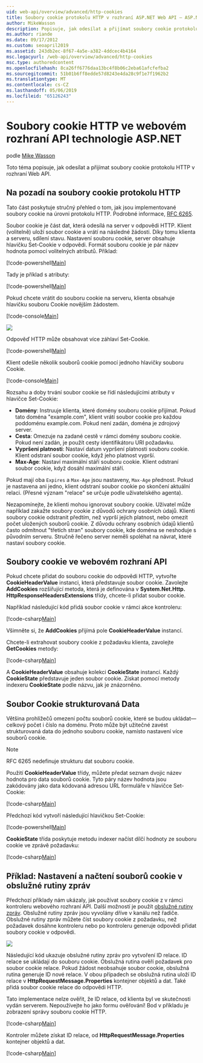 ```yaml
---
uid: web-api/overview/advanced/http-cookies
title: Soubory cookie protokolu HTTP v rozhraní ASP.NET Web API – ASP.NET 4.x
author: MikeWasson
description: Popisuje, jak odesílat a přijímat soubory cookie protokolu HTTP v rozhraní Web API pro ASP.NET 4.x.
ms.author: riande
ms.date: 09/17/2012
ms.custom: seoapril2019
ms.assetid: 243db2ec-8f67-4a5e-a382-4ddcec4b4164
msc.legacyurl: /web-api/overview/advanced/http-cookies
msc.type: authoredcontent
ms.openlocfilehash: 8ca26ff6776daa13bc4f8b06c2eba61afcfefba2
ms.sourcegitcommit: 51b01b6ff8edde57d8243e4da28c9f1e7f1962b2
ms.translationtype: MT
ms.contentlocale: cs-CZ
ms.lasthandoff: 05/06/2019
ms.locfileid: "65126243"
---
```

# <a name="http-cookies-in-aspnet-web-api"></a>Soubory cookie HTTP ve webovém rozhraní API technologie ASP.NET

podle [Mike Wasson](https://github.com/MikeWasson)

Toto téma popisuje, jak odesílat a přijímat soubory cookie protokolu HTTP v rozhraní Web API.

## <a name="background-on-http-cookies"></a>Na pozadí na soubory cookie protokolu HTTP

Tato část poskytuje stručný přehled o tom, jak jsou implementované soubory cookie na úrovni protokolu HTTP. Podrobné informace, [RFC 6265](http://tools.ietf.org/html/rfc6265).

Soubor cookie je část dat, která odesílá na server v odpovědi HTTP. Klient (volitelně) uloží soubor cookie a vrátí na následné žádosti. Díky tomu klienta a serveru, sdílení stavu. Nastavení souboru cookie, server obsahuje hlavičku Set-Cookie v odpovědi. Formát souboru cookie je pár název hodnota pomocí volitelných atributů. Příklad:

[!code-powershell[Main](http-cookies/samples/sample1.ps1)]

Tady je příklad s atributy:

[!code-powershell[Main](http-cookies/samples/sample2.ps1)]

Pokud chcete vrátit do souboru cookie na serveru, klienta obsahuje hlavičku souboru Cookie novějším žádostem.

[!code-console[Main](http-cookies/samples/sample3.cmd)]

![](http-cookies/_static/image1.png)

Odpověď HTTP může obsahovat více záhlaví Set-Cookie.

[!code-powershell[Main](http-cookies/samples/sample4.ps1)]

Klient odešle několik souborů cookie pomocí jednoho hlavičky souboru Cookie.

[!code-console[Main](http-cookies/samples/sample5.cmd)]

Rozsahu a doby trvání soubor cookie se řídí následujícími atributy v hlavičce Set-Cookie:

- **Domény**: Instruuje klienta, které domény souboru cookie přijímat. Pokud tato doména "example.com", klient vrátí soubor cookie pro každou poddoménu example.com. Pokud není zadán, doména je zdrojový server.
- **Cesta**: Omezuje na zadané cestě v rámci domény souboru cookie. Pokud není zadán, je použít cesty identifikátoru URI požadavku.
- **Vypršení platnosti**: Nastaví datum vypršení platnosti souboru cookie. Klient odstraní soubor cookie, když jeho platnost vyprší.
- **Max-Age**: Nastaví maximální stáří souboru cookie. Klient odstraní soubor cookie, když dosáhl maximální stáří.

Pokud mají oba `Expires` a `Max-Age` jsou nastaveny, `Max-Age` přednost. Pokud je nastavena ani jedno, klient odstraní soubor cookie po skončení aktuální relaci. (Přesné význam "relace" se určuje podle uživatelského agenta).

Nezapomínejte, že klienti mohou ignorovat soubory cookie. Uživatel může například zakažte soubory cookie z důvodů ochrany osobních údajů. Klienti soubory cookie odstranit předtím, než vyprší jejich platnost, nebo omezit počet uložených souborů cookie. Z důvodu ochrany osobních údajů klientů často odmítnout "třetích stran" soubory cookie, kde doména se neshoduje s původním serveru. Stručně řečeno server neměli spoléhat na návrat, které nastaví soubory cookie.

## <a name="cookies-in-web-api"></a>Soubory cookie ve webovém rozhraní API

Pokud chcete přidat do souboru cookie do odpovědi HTTP, vytvořte **CookieHeaderValue** instanci, která představuje soubor cookie. Zavolejte **AddCookies** rozšiřující metoda, která je definována v **System.Net.Http. HttpResponseHeadersExtensions** třídy, chcete-li přidat soubor cookie.

Například následující kód přidá soubor cookie v rámci akce kontroleru:

[!code-csharp[Main](http-cookies/samples/sample6.cs)]

Všimněte si, že **AddCookies** přijímá pole **CookieHeaderValue** instancí.

Chcete-li extrahovat soubory cookie z požadavku klienta, zavolejte **GetCookies** metody:

[!code-csharp[Main](http-cookies/samples/sample7.cs)]

A **CookieHeaderValue** obsahuje kolekci **CookieState** instancí. Každý **CookieState** představuje jeden soubor cookie. Získat pomocí metody indexeru **CookieState** podle názvu, jak je znázorněno.

## <a name="structured-cookie-data"></a>Soubor Cookie strukturovaná Data

Většina prohlížečů omezení počtu souborů cookie, které se budou ukládat&#8212;celkový počet i číslo na doménu. Proto může být užitečné zavést strukturovaná data do jednoho souboru cookie, namísto nastavení více souborů cookie.

> [!NOTE]
> RFC 6265 nedefinuje strukturu dat souboru cookie.

Použití **CookieHeaderValue** třídy, můžete předat seznam dvojic název hodnota pro data souborů cookie. Tyto páry název hodnota jsou zakódovány jako data kódovaná adresou URL formuláře v hlavičce Set-Cookie:

[!code-csharp[Main](http-cookies/samples/sample8.cs)]

Předchozí kód vytvoří následující hlavičkou Set-Cookie:

[!code-powershell[Main](http-cookies/samples/sample9.ps1)]

**CookieState** třída poskytuje metodu indexer načíst dílčí hodnoty ze souboru cookie ve zprávě požadavku:

[!code-csharp[Main](http-cookies/samples/sample10.cs)]

## <a name="example-set-and-retrieve-cookies-in-a-message-handler"></a>Příklad: Nastavení a načtení souborů cookie v obslužné rutiny zpráv

Předchozí příklady nám ukázaly, jak používat soubory cookie z v rámci kontroleru webového rozhraní API. Další možností je použít [obslužné rutiny zpráv](http-message-handlers.md). Obslužné rutiny zpráv jsou vyvolány dříve v kanálu než řadiče. Obslužné rutiny zpráv můžete číst soubory cookie z požadavku, než požadavek dosáhne kontroleru nebo po kontroleru generuje odpovědi přidat soubory cookie v odpovědi.

![](http-cookies/_static/image2.png)

Následující kód ukazuje obslužné rutiny zpráv pro vytvoření ID relace. ID relace se ukládají do souboru cookie. Obslužná rutina ověří požadavek pro soubor cookie relace. Pokud žádost neobsahuje soubor cookie, obslužná rutina generuje ID nové relace. V obou případech se obslužná rutina uloží ID relace v **HttpRequestMessage.Properties** kontejner objektů a dat. Také přidá soubor cookie relace do odpovědi HTTP.

Tato implementace nelze ověřit, že ID relace, od klienta byl ve skutečnosti vydán serverem. Nepoužívejte ho jako formu ověřování! Bod v příkladu je zobrazení správy souboru cookie HTTP.

[!code-csharp[Main](http-cookies/samples/sample11.cs)]

Kontroler můžete získat ID relace, od **HttpRequestMessage.Properties** kontejner objektů a dat.

[!code-csharp[Main](http-cookies/samples/sample12.cs)]

